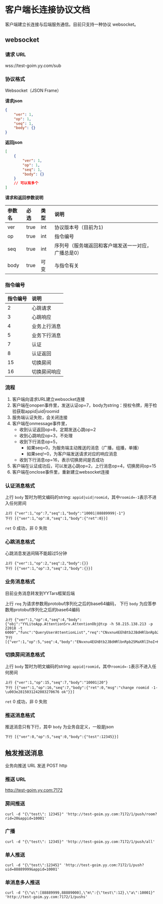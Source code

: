 # 客户端长连接协议文档

客户端建立长连接与后端服务通信。目前只支持一种协议 websocket。

## websocket 

### 请求 URL

wss://test-goim.yy.com/sub

### 协议格式

Websocket（JSON Frame）

**请求json**

```json
{
    "ver": 1,
    "op": 1,
    "seq": 1,
    "body": {}
}
```

**返回json**

```json
[
    {
        "ver": 1,
        "op": 1,
        "seq": 1,
        "body": {}
    }
    // 可以有多个
]
```

**请求和返回参数说明**

| 参数名     | 必选  | 类型 | 说明       |
| :-----     | :---  | :--- | :---       |
| ver        | true  | int | 协议版本号（目前为1) |
| op         | true  | int | 指令编号 |
| seq        | true  | int | 序列号（服务端返回和客户端发送一一对应，广播总是0） |
| body       | true  | 可变 | 与指令有关 |

### 指令编号

| 指令编号     | 说明  | 
| :-----     | :---  |
| 2 | 心跳请求 |
| 3 | 心跳响应 |
| 4 | 业务上行消息 |
| 5 | 业务下行消息 |
| 7 | 认证    |
| 8 | 认证返回 |
|15 | 切换房间 |
|16 | 切换房间响应 |

### 流程

1. 客户端向请求URL建立websocket连接
1. 客户端在onopen事件里，发送认证op=7，body为string：授权令牌，用于检验获取appid|uid|roomid
1. 服务端认证失败，会关闭连接
1. 客户端在onmessage事件里，
    * 收到认证返回op=8，定期发送心跳op=2
    * 收到心跳响应op=3，不处理
    * 收到下行消息op=5，
        * 如果seq=0，为服务端主动推送的消息（广播，组播，单播）
        * 如果seq!=0，为客户端发送请求对应的响应消息
    * 收到下行消息op=16，表示切换房间是否成功
1. 客户端在认证成功后，可以发送心跳op=2，上行消息op=4，切换房间op=15
1. 客户端在onclose事件里，重新建立websocket连接

### 认证消息格式

上行 `body` 暂时为明文编码的string: `appid|uid|roomid`，其中`roomid=-1`表示不进入任何房间

```
上行 {"ver":1,"op":7,"seq":1,"body":"10001|88889999|-1"}
下行 [{"ver":1,"op":8,"seq":1,"body":{"ret":0}}]
```

`ret` 0 成功，非 0 失败

### 心跳消息格式

心跳消息发送间隔不能超过5分钟

```
上行 {"ver":1,"op":2,"seq":2,"body":{}}
下行 [{"ver":1,"op":3,"seq":2,"body":{}}]
```

### 业务消息格式

目前业务消息转发到YYTars框架后端

上行 `req` 为请求参数用protobuf序列化之后的base64编码，
下行 `body` 为应答参数用protobuf序列化之后的base64编码 

```
上行 {"ver":1,"op":4,"seq":4,"body":{"obj":"YYLiteApp.AttentionSrv.AttentionObj@tcp -h 58.215.138.213 -p 22018 -t 6000","func":"QueryUserAttentionList","req":"CNvxnu4EEhBtb2JBdHRlbnRpb25MaXRl"}}
下行 [{"ver":1,"op":5,"seq":4,"body":"ENvxnu4EGhBtb2JBdHRlbnRpb25MaXRlIhoI+K3WBxITMjAxOC0wMS0wMiAxNjoyNDowMSIbCJ32hIICEhMyMDE4LTAxLTAzIDE3OjU0OjEwIhsIq4ri2QMSEzIwMTgtMDEtMDMgMTk6NDA6MjUqDAoHdXNldGltZRIBMA=="}]
```

### 切换房间消息格式

上行 `body` 暂时为明文编码的string: `appid|roomid`，其中`roomid=-1`表示不进入任何房间

```
上行 {"ver":1,"op":15,"seq":7,"body":"10001|20"}
下行 [{"ver":1,"op":16,"seq":7,"body":{"ret":0,"msg":"change roomid -1-\u003e2815031242083270676 ok"}}]
```

`ret` 0 成功，非 0 失败

### 推送消息格式

推送消息只有下行，其中 `body` 为业务自定义，一般是json

```
下行 [{"ver":0,"op":5,"seq":0,"body":{"test":12345}}]
```

## 触发推送消息

业务向推送 URL 发送 POST http

### 推送 URL

http://test-goim.yy.com:7172

### 房间推送

```
curl -d "{\"test\": 12345}" 'http://test-goim.yy.com:7172/1/push/room?rid=20&appid=10001'
``` 

### 广播

```
curl -d "{\"test\": 12345}" 'http://test-goim.yy.com:7172/1/push/all'
```

### 单人推送

```
curl -d "{\"test\":12345}" 'http://test-goim.yy.com:7172/1/push?uid=88889999&appid=10001'
```

### 单消息多人推送

```
curl -d "{\"u\":[88889999,88889000],\"m\":{\"test\":12},\"a\":10001}" 'http://test-goim.yy.com:7172/1/pushs'
```
